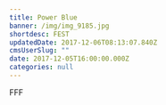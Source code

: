 ```yaml
---
title: Power Blue
banner: /img/img_9185.jpg
shortdesc: FEST
updatedDate: 2017-12-06T08:13:07.840Z
cmsUserSlug: ""
date: 2017-12-05T16:00:00.000Z
categories: null
---
```


FFF